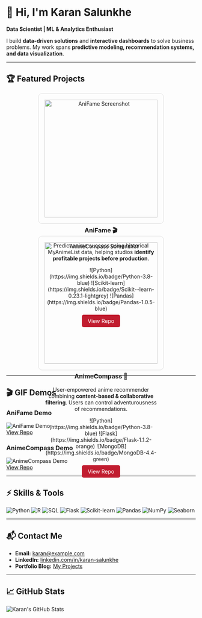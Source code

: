 # 👋 Hi, I'm Karan Salunkhe

**Data Scientist | ML & Analytics Enthusiast**  

I build **data-driven solutions** and **interactive dashboards** to solve business problems. My work spans **predictive modeling, recommendation systems, and data visualization**.  

---

## 🏆 Featured Projects

<div style="display:flex; flex-wrap:wrap; gap:2rem; justify-content:center;">

<!-- AniFame Card -->
<div style="border:1px solid #ddd; padding:1rem; border-radius:10px; width:300px; text-align:center;">
  <img src="https://user-images.githubusercontent.com/62628676/97792286-b8978b00-1bb2-11eb-8a9d-7df79a578d28.png" width="100%" alt="AniFame Screenshot"/>
  <h3>AniFame 🎬</h3>
  <p>Predict anime success using historical MyAnimeList data, helping studios <strong>identify profitable projects before production</strong>.</p>
  <div>
    ![Python](https://img.shields.io/badge/Python-3.8-blue) 
    ![Scikit-learn](https://img.shields.io/badge/Scikit--learn-0.23.1-lightgrey) 
    ![Pandas](https://img.shields.io/badge/Pandas-1.0.5-blue)
  </div>
  <a href="https://github.com/Karan-Salunkhe/AniFame" style="display:inline-block; margin-top:0.5rem; padding:0.5rem 1rem; background-color:#c11c2f; color:#fff; border-radius:5px; text-decoration:none;">View Repo</a>
</div>

<!-- AnimeCompass Card -->
<div style="border:1px solid #ddd; padding:1rem; border-radius:10px; width:300px; text-align:center;">
  <img src="https://user-images.githubusercontent.com/62628676/93409135-33efe800-f864-11ea-9c10-0396cda3428d.png" width="100%" alt="AnimeCompass Screenshot"/>
  <h3>AnimeCompass 🧭</h3>
  <p>User-empowered anime recommender combining <strong>content-based & collaborative filtering</strong>. Users can control adventurousness of recommendations.</p>
  <div>
    ![Python](https://img.shields.io/badge/Python-3.8-blue) 
    ![Flask](https://img.shields.io/badge/Flask-1.1.2-orange) 
    ![MongoDB](https://img.shields.io/badge/MongoDB-4.4-green)
  </div>
  <a href="https://github.com/Karan-Salunkhe/AnimeCompass" style="display:inline-block; margin-top:0.5rem; padding:0.5rem 1rem; background-color:#c11c2f; color:#fff; border-radius:5px; text-decoration:none;">View Repo</a>
</div>

</div>

---

## 🎬 GIF Demos

### AniFame Demo
![AniFame Demo](https://media.giphy.com/media/XQgQ5pxOjv4WxkEzD8/giphy.gif)  
[View Repo](https://github.com/Karan-Salunkhe/AniFame)

### AnimeCompass Demo
![AnimeCompass Demo](https://media.giphy.com/media/3o7TKtnuHOHHUjR38Y/giphy.gif)  
[View Repo](https://github.com/Karan-Salunkhe/AnimeCompass)

---

## ⚡ Skills & Tools
![Python](https://img.shields.io/badge/Python-3.8-blue) 
![R](https://img.shields.io/badge/R-4.2.3-blue) 
![SQL](https://img.shields.io/badge/SQL-PostgreSQL-green) 
![Flask](https://img.shields.io/badge/Flask-1.1.2-orange) 
![Scikit-learn](https://img.shields.io/badge/Scikit--learn-0.23.1-lightgrey) 
![Pandas](https://img.shields.io/badge/Pandas-1.0.5-blue) 
![NumPy](https://img.shields.io/badge/NumPy-1.18.5-lightgrey) 
![Seaborn](https://img.shields.io/badge/Seaborn-0.10.1-purple)

---

## 📬 Contact Me
- **Email:** karan@example.com  
- **LinkedIn:** [linkedin.com/in/karan-salunkhe](https://www.linkedin.com/in/karan-salunkhe/)  
- **Portfolio Blog:** [My Projects](https://binhhoang.io/blog/anime-recommender/)  

---

## 📈 GitHub Stats
![Karan's GitHub Stats](https://github-readme-stats.vercel.app/api?username=Karan-Salunkhe&show_icons=true&theme=blue-green)

